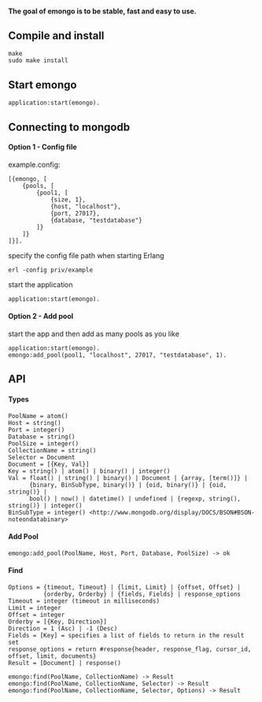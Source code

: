 #### The goal of emongo is to be stable, fast and easy to use.

## Compile and install

	make
	sudo make install
	
## Start emongo

	application:start(emongo).
	
## Connecting to mongodb

#### Option 1 - Config file

example.config:
	
	[{emongo, [
		{pools, [
			{pool1, [
				{size, 1},
				{host, "localhost"},
				{port, 27017},
				{database, "testdatabase"}
			]}
		]}
	]}].
	
specify the config file path when starting Erlang

	erl -config priv/example

start the application

	application:start(emongo).
	
#### Option 2 - Add pool

start the app and then add as many pools as you like

	application:start(emongo).
	emongo:add_pool(pool1, "localhost", 27017, "testdatabase", 1).
	
## API

#### Types

	PoolName = atom()
	Host = string()
	Port = integer()
	Database = string()
	PoolSize = integer()
	CollectionName = string()
	Selector = Document
	Document = [{Key, Val}]
	Key = string() | atom() | binary() | integer()
	Val = float() | string() | binary() | Document | {array, [term()]} | 
		  {binary, BinSubType, binary()} | {oid, binary()} | {oid, string()} | 
		  bool() | now() | datetime() | undefined | {regexp, string(), string()} | integer()
	BinSubType = integer() <http://www.mongodb.org/display/DOCS/BSON#BSON-noteondatabinary>

#### Add Pool

	emongo:add_pool(PoolName, Host, Port, Database, PoolSize) -> ok

#### Find
	
	Options = {timeout, Timeout} | {limit, Limit} | {offset, Offset} | 
			  {orderby, Orderby} | {fields, Fields} | response_options
	Timeout = integer (timeout in milliseconds)
	Limit = integer
	Offset = integer
	Orderby = [{Key, Direction}]
	Direction = 1 (Asc) | -1 (Desc)
	Fields = [Key] = specifies a list of fields to return in the result set
	response_options = return #response{header, response_flag, cursor_id, offset, limit, documents}
	Result = [Document] | response()
	
	emongo:find(PoolName, CollectionName) -> Result
	emongo:find(PoolName, CollectionName, Selector) -> Result
	emongo:find(PoolName, CollectionName, Selector, Options) -> Result